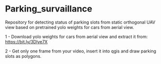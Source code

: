 # Parking_survaillance
Repository for detecting status of parking slots from static orthogonal UAV view based on pretrained yolo weights for cars from aerial view.

1 - Download yolo weights for cars from aerial view and extract it from: https://bit.ly/3Dlye7X

2 - Get only one frame from your video, insert it into qgis and draw parking slots as polygons. 
